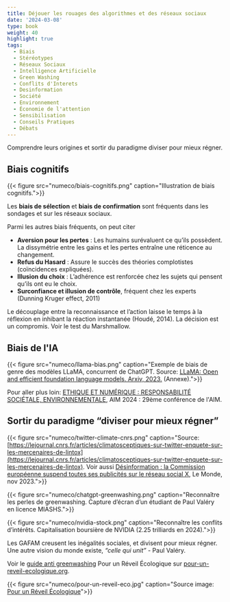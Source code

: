 ```yaml
---
title: Déjouer les rouages des algorithmes et des réseaux sociaux
date: '2024-03-08'
type: book
weight: 40
highlight: true
tags:
  - Biais
  - Stéréotypes
  - Réseaux Sociaux
  - Intelligence Artificielle
  - Green Washing
  - Conflits d'Interets
  - Desinformation
  - Société
  - Environnement
  - Économie de l'attention
  - Sensibilisation
  - Conseils Pratiques
  - Débats
---
```


Comprendre leurs origines et sortir du paradigme diviser pour mieux régner.

<!--more-->

## Biais cognitifs

{{< figure src="numeco/biais-cognitifs.png" caption="Illustration de biais cognitifs.">}}

Les <b>biais de sélection</b> et <b>biais de confirmation</b> sont fréquents dans les sondages et sur les réseaux sociaux.

Parmi les autres biais fréquents, on peut citer
* <b>Aversion pour les pertes</b> : Les humains surévaluent ce qu’ils possèdent. La dissymétrie entre les gains et les pertes entraîne une réticence au changement. 
* <b>Refus du Hasard</b> : Assure le succès des théories complotistes (coïncidences expliquées).
* <b>Illusion du choix</b> : L’adhérence est renforcée chez les sujets qui pensent qu’ils ont eu le choix.
* <b>Surconfiance et illusion de contrôle</b>, fréquent chez les experts (Dunning Kruger effect, 2011)

Le découplage entre la reconnaissance et l’action laisse le temps à la réflexion en inhibant la réaction instantanée (Houdé, 2014). La décision est un compromis. Voir le test du Marshmallow. 

## Biais de l'IA

{{< figure src="numeco/llama-bias.png" caption="Exemple de biais de genre des modèles LLaMA, concurrent de ChatGPT. Source: [LLaMA: Open and efficient foundation language models. Arxiv, 2023.](https://arxiv.org/abs/2302.13971) (Annexe).">}}

Pour aller plus loin: [ETHIQUE ET NUMÉRIQUE : RESPONSABILITÉ SOCIÉTALE, ENVIRONNEMENTALE](https://aim2024.sciencesconf.org/resource/page/id/29), AIM 2024 : 29ème conférence de l'AIM.

## Sortir du paradigme “diviser pour mieux régner”

{{< figure src="numeco/twitter-climate-cnrs.png" caption="Source: [https://lejournal.cnrs.fr/articles/climatosceptiques-sur-twitter-enquete-sur-les-mercenaires-de-lintox](https://lejournal.cnrs.fr/articles/climatosceptiques-sur-twitter-enquete-sur-les-mercenaires-de-lintox). Voir aussi [Désinformation : la Commission européenne suspend toutes ses publicités sur le réseau social X](https://www.lemonde.fr/pixels/article/2023/11/17/desinformation-la-commission-europeenne-suspend-toutes-ses-publicites-sur-le-reseau-social-x_6200746_4408996.html), Le Monde, nov 2023.">}}

{{< figure src="numeco/chatgpt-greenwashing.png" caption="Reconnaître les perles de greenwashing. Capture d’écran d’un étudiant de Paul Valéry en licence MIASHS.">}}

{{< figure src="numeco/nvidia-stock.png" caption="Reconnaître les conflits d’intérêts. Capitalisation boursière de NVIDIA (2.25 trilliards en 2024).">}}

Les GAFAM creusent les inégalités sociales, et divisent pour mieux régner. Une autre vision du monde existe, <i>“celle qui unit”</i> - Paul Valéry.

Voir le [guide anti greenwashing](https://pour-un-reveil-ecologique.org/fr/les-entreprises-nous-repondent/#guide-anti-greenwashing) Pour un Réveil Écologique sur [pour-un-reveil-ecologique.org](https://pour-un-reveil-ecologique.org/fr/).

{{< figure src="numeco/pour-un-reveil-eco.jpg" caption="Source image: [Pour un Réveil Écologique](https://pour-un-reveil-ecologique.org/fr/)">}}
